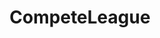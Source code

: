 ---
title: CompeteLeague
crosslinks:
- TeamRedditTeams
- ascensionesports
- CompeteLeague5v7
- discordapp
---